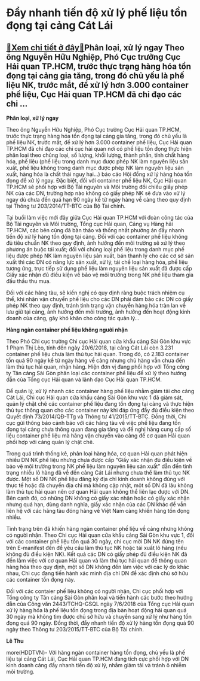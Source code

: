 Đẩy nhanh tiến độ xử lý phế liệu tồn đọng tại cảng Cát Lái
==========================================================

[:gift:Xem chi tiết ở đây:gift:](https://hddtvn.com/day-nhanh-tien-do-xu-ly-phe-lieu-ton-dong-tai-cang-cat-lai/)Phân loại, xử lý ngay Theo ông Nguyễn Hữu Nghiệp, Phó Cục trưởng Cục Hải quan TP.HCM, trước thực trạng hàng hóa tồn đọng tại cảng gia tăng, trong đó chủ yếu là phế liệu NK, trước mắt, để xử lý hơn 3.000 container phế liệu, Cục Hải quan TP.HCM đã chỉ đạo các chi …
-----------------------------------------------------------------------------------------------------------------------------------------------------------------------------------------------------------------------------------------------------------------------






**Phân loại, xử lý ngay**


Theo ông Nguyễn Hữu Nghiệp, Phó Cục trưởng Cục Hải quan TP.HCM, trước thực trạng hàng hóa tồn đọng tại cảng gia tăng, trong đó chủ yếu là phế liệu NK, trước mắt, để xử lý hơn 3.000 container phế liệu, Cục Hải quan TP.HCM đã chỉ đạo các chi cục hải quan nơi có phế liệu tồn đọng thực hiện phân loại theo chủng loại, số lượng, khối lượng, thành phần, tính chất hàng hóa, phế liệu (phế liệu trong danh mục được phép NK làm nguyên liệu sản xuất, phế liệu không trong danh mục được phép NK làm nguyên liệu sản xuất, hàng hóa là chất thải nguy hại…) báo cáo Hội đồng xử lý hàng hóa tồn đọng để xử lý ngay. Đặc biệt, đối với container phế liệu NK, Cục Hải quan TP.HCM sẽ phối hợp với Bộ Tài nguyên và Môi trường đối chiếu giấy phép NK của các DN, trường hợp nào không có giấy phép NK sẽ đưa vào xử lý ngay dù chưa đến quá hạn 90 ngày kể từ ngày hàng về cảng theo quy định tại Thông tư 203/2014/TT-BTC của Bộ Tài chính.


Tại buổi làm việc mới đây giữa Cục Hải quan TP.HCM với đoàn công tác của Bộ Tài nguyên và Môi trường, Tổng cục Hải quan, Cảng vụ Hàng hải TP.HCM, các bên cũng đã bàn thảo và thống nhất phướng án đẩy nhanh tiến độ xử lý hàng tồn động tại cảng. Đối với các container phế liệu không đủ tiêu chuẩn NK theo quy định, ảnh hưởng đến môi trường sẽ xử lý theo phương án buộc tái xuất; đối với chủng loại phế liệu trong danh mục phế liệu được phép NK làm nguyên liệu sản xuất, bán thanh lý cho các cơ sở sản xuất thì các DN có năng lực sản xuất, xử lý, tái chế loại hàng hóa, phế liệu tương ứng, trực tiếp sử dụng phế liệu làm nguyên liệu sản xuất đã được cấp Giấy xác nhận đủ điều kiện về bảo vệ môi trường trong NK phế liệu tham gia đấu thầu thu mua.


Đối với các hãng tàu, sẽ kiến nghị có quy định ràng buộc trách nhiệm cụ thể, khi nhận vận chuyển phế liệu cho các DN phải đảm bảo các DN có giấy phép NK theo quy định, tránh tình trạng vận chuyển hàng hóa tràn lan về lưu giữ tại cảng, ảnh hưởng đến môi trường, ảnh hưởng đến hoạt động kinh doanh của cảng, gây khó khăn cho công tác quản lý…


**Hàng ngàn container phế liệu không người nhận**


Theo Phó Chi cục trưởng Chi cục Hải quan cửa khẩu cảng Sài Gòn khu vực 1 Phạm Thị Lèo, tính đến ngày 20/6/2018, tại cảng Cát Lái còn 3.231 container phế liệu chưa làm thủ tục hải quan. Trong đó, có 2.183 container tồn quá 90 ngày kể từ ngày hàng về cảng nhưng chủ hàng vẫn chưa đến làm thủ tục hải quan, nhận hàng. Hiện đơn vị đang phối hợp với Tổng công ty Tân cảng Sài Gòn phân loại các container phế liệu để xử lý theo hướng dẫn của Tổng cục Hải quan và lãnh đạo Cục Hải quan TP.HCM. 


Để quản lý, xử lý nhanh các container hàng phế liệu nhằm giảm tải cho cảng Cát Lái, Chi cục Hải quan cửa khẩu cảng Sài Gòn khu vực 1 đã giám sát, quản lý chặt chẽ các container phế liệu đang tồn đọng tại cảng và thực hiện thủ tục thông quan cho các container này khi đáp ứng đầy đủ điều kiện theo Quyết định 73/2014/QĐ-TTg và Thông tư 41/2015/TT-BTC. Đồng thời, Chi cục gửi thông báo cảnh báo với các hãng tàu về việc phế liệu đang tồn đọng tại cảng chưa thông quan đang gia tăng và đề nghị hãng cung cấp số liệu container phế liệu mà hãng vận chuyển vào cảng để cơ quan Hải quan phối hợp với cảng quản lý chặt chẽ.


Trong quá trình thống kê, phân loại hàng hóa, cơ quan Hải quan phát hiện nhiều DN NK phế liệu nhưng chưa được cấp “Giấy xác nhận đủ điều kiện về bảo vệ môi trường trong NK phế liệu làm nguyên liệu sản xuất” dẫn đến tình trạng nhiều lô hàng đã về đến cảng Cát Lái nhưng chưa thể làm thủ tục NK được. Một số DN NK phế liệu đăng ký địa chỉ kinh doanh không đúng với thực tế hoặc đã chuyển địa chỉ mà không cập nhật, một số DN đã lâu không làm thủ tục hải quan nên cơ quan Hải quan không thể liên lạc được với DN. Bên cạnh đó, có những DN không có giấy xác nhận hoặc có giấy xác nhận nhưng quá hạn, dùng danh nghĩa, giấy xác nhận của các DN khác để vẫn liên hệ với các hãng tàu đóng hàng về Việt Nam càng khiến hàng tồn đọng nhiều.


Tình trạng trên đã khiến hàng ngàn container phế liệu về cảng nhưng không có người nhận. Theo Chi cục Hải quan cửa khẩu cảng Sài Gòn khu vực 1, đối với các container phế liệu tồn quá 30 ngày, chi cục mời DN NK đứng tên trên E-manifest đến để yêu cầu làm thủ tục NK hoặc tái xuất lô hàng (nếu không đủ điều kiện NK). Kết quả các DN có giấy phép đủ điều kiện NK đã đến làm việc với cơ quan Hải quan và làm thủ tục hải quan để thông quan hàng hóa theo quy định, một số DN không đến làm việc với các lý do khác nhau, Chi cục đang tiến hành xác minh địa chỉ DN để xác định chủ sở hữu các container tồn đọng này.


Đối với các contaier phế liệu không có người nhận, Chi cục phối hợp với Tổng công ty Tân cảng Sài Gòn phân loại và tiến hành các bước theo hướng dẫn của Công văn 2443/TCHQ-GSQL ngày 7/6/2018 của Tổng cục Hải quan xử lý hàng hóa là phế liệu tồn đọng trong địa bàn hoạt động hải quan quá 30 ngày mà không tìm được chủ sở hữu và chuyển sang xử lý như hàng tồn đọng quá 90 ngày. Đồng thời, đẩy nhanh tiến độ xử lý hàng tồn đọng quá 90 ngày theo Thông tư 203/2015/TT-BTC của Bộ Tài chính. 




**Lê Thu**



more(HDDTVN)- Với hàng ngàn container hàng tồn đọng, chủ yếu là phế liệu tại cảng Cát Lái, Cục Hải quan TP.HCM đang tích cực phối hợp với DN kinh doanh cảng đẩy nhanh tiến độ xử lý, nhằm giảm tải và tránh ô nhiễm môi trường.

